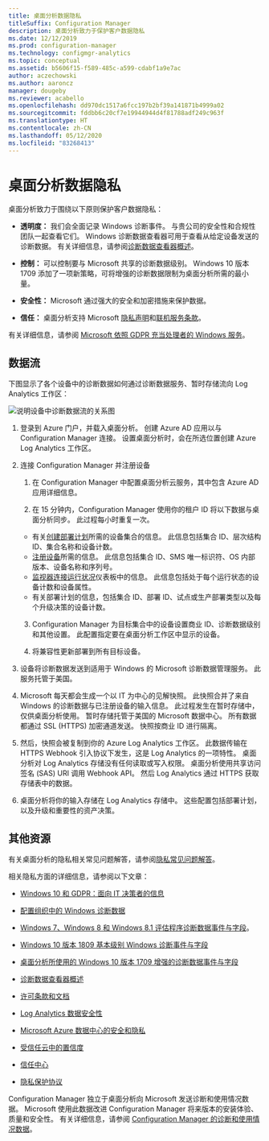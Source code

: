 ```yaml
---
title: 桌面分析数据隐私
titleSuffix: Configuration Manager
description: 桌面分析致力于保护客户数据隐私
ms.date: 12/12/2019
ms.prod: configuration-manager
ms.technology: configmgr-analytics
ms.topic: conceptual
ms.assetid: b5606f15-f589-485c-a599-cdabf1a9e7ac
author: aczechowski
ms.author: aaroncz
manager: dougeby
ms.reviewer: acabello
ms.openlocfilehash: dd970dc1517a6fcc197b2bf39a141871b4999a02
ms.sourcegitcommit: fddbb6c20cf7e19944944d4f81788adf249c963f
ms.translationtype: HT
ms.contentlocale: zh-CN
ms.lasthandoff: 05/12/2020
ms.locfileid: "83268413"
---
```

# <a name="desktop-analytics-data-privacy"></a>桌面分析数据隐私

桌面分析致力于围绕以下原则保护客户数据隐私：

- **透明度：** 我们会全面记录 Windows 诊断事件。 与贵公司的安全性和合规性团队一起查看它们。 Windows 诊断数据查看器可用于查看从给定设备发送的诊断数据。 有关详细信息，请参阅[诊断数据查看器概述](https://docs.microsoft.com/windows/configuration/diagnostic-data-viewer-overview)。  

- **控制：** 可以控制要与 Microsoft 共享的诊断数据级别。 Windows 10 版本 1709 添加了一项新策略，可将增强的诊断数据限制为桌面分析所需的最小量。  

- **安全性：** Microsoft 通过强大的安全和加密措施来保护数据。  

- **信任：** 桌面分析支持 Microsoft [隐私声明](https://privacy.microsoft.com/privacystatement)和[联机服务条款](https://www.microsoftvolumelicensing.com/DocumentSearch.aspx?Mode=3&DocumentTypeId=46)。  

有关详细信息，请参阅 [Microsoft 依照 GDPR 充当处理者的 Windows 服务](https://docs.microsoft.com/windows/privacy/gdpr-it-guidance#windows-services-where-microsoft-is-the-processor-under-the-gdpr)。<!-- 5353168 -->

## <a name="data-flow"></a>数据流

下图显示了各个设备中的诊断数据如何通过诊断数据服务、暂时存储流向 Log Analytics 工作区：

![说明设备中诊断数据流的关系图](media/da-data-flow.png)

1. 登录到 Azure 门户，并载入桌面分析。 创建 Azure AD 应用以与 Configuration Manager 连接。 设置桌面分析时，会在所选位置创建 Azure Log Analytics 工作区。  

2. 连接 Configuration Manager 并注册设备  

    1. 在 Configuration Manager 中配置桌面分析云服务，其中包含 Azure AD 应用详细信息。  

    2. 在 15 分钟内，Configuration Manager 使用你的租户 ID 将以下数据与桌面分析同步。 此过程每小时重复一次。

      - 有关[创建部署计划](create-deployment-plans.md)所需的设备集合的信息。 此信息包括集合 ID、层次结构 ID、集合名称和设备计数。 
      - [注册设备](enroll-devices.md)所需的信息。 此信息包括集合 ID、SMS 唯一标识符、OS 内部版本、设备名称和序列号。
      - [监视器连接运行状况](monitor-connection-health.md)仪表板中的信息。 此信息包括处于每个运行状态的设备计数和设备属性。
      - 有关部署计划的信息，包括集合 ID、部署 ID、试点或生产部署类型以及每个升级决策的设备计数。

    3. Configuration Manager 为目标集合中的设备设置商业 ID、诊断数据级别和其他设置。 此配置指定要在桌面分析工作区中显示的设备。  

    4. 将兼容性更新部署到所有目标设备。  

3. 设备将诊断数据发送到适用于 Windows 的 Microsoft 诊断数据管理服务。 此服务托管于美国。  

4. Microsoft 每天都会生成一个以 IT 为中心的见解快照。 此快照合并了来自 Windows 的诊断数据与已注册设备的输入信息。 此过程发生在暂时存储中，仅供桌面分析使用。 暂时存储托管于美国的 Microsoft 数据中心。 所有数据都通过 SSL (HTTPS) 加密通道发送。 快照按商业 ID 进行隔离。  

5. 然后，快照会被复制到你的 Azure Log Analytics 工作区。 此数据传输在 HTTPS Webhook 引入协议下发生，这是 Log Analytics 的一项特性。 桌面分析对 Log Analytics 存储没有任何读取或写入权限。 桌面分析使用共享访问签名 (SAS) URI 调用 Webhook API。 然后 Log Analytics 通过 HTTPS 获取存储表中的数据。

6. 桌面分析将你的输入存储在 Log Analytics 存储中。 这些配置包括部署计划，以及升级和重要性的资产决策。  

## <a name="other-resources"></a>其他资源

有关桌面分析的隐私相关常见问题解答，请参阅[隐私常见问题解答](faq.md#privacy)。

相关隐私方面的详细信息，请参阅以下文章：

- [Windows 10 和 GDPR：面向 IT 决策者的信息](https://docs.microsoft.com/windows/privacy/gdpr-it-guidance)  

- [配置组织中的 Windows 诊断数据](https://docs.microsoft.com/windows/privacy/configure-windows-diagnostic-data-in-your-organization)  

- [Windows 7、Windows 8 和 Windows 8.1 评估程序诊断数据事件与字段](https://docs.microsoft.com/previous-versions/windows/it-pro/windows-8.1-and-8/appraiser-diagnostic-data-events-and-fields)。  

- [Windows 10 版本 1809 基本级别 Windows 诊断事件与字段](https://docs.microsoft.com/windows/privacy/basic-level-windows-diagnostic-events-and-fields-1809)  

- [桌面分析所使用的 Windows 10 版本 1709 增强的诊断数据事件与字段](https://docs.microsoft.com/windows/privacy/enhanced-diagnostic-data-windows-analytics-events-and-fields)  

- [诊断数据查看器概述](https://docs.microsoft.com/windows/privacy/diagnostic-data-viewer-overview)  

- [许可条款和文档](https://www.microsoftvolumelicensing.com/DocumentSearch.aspx?Mode=3&DocumentTypeId=31)  

- [Log Analytics 数据安全性](https://docs.microsoft.com/azure/azure-monitor/platform/data-security)

- [Microsoft Azure 数据中心的安全和隐私](https://azure.microsoft.com/global-infrastructure/)  

- [受信任云中的置信度](https://azure.microsoft.com/overview/trusted-cloud/)  

- [信任中心](https://www.microsoft.com/trustcenter)  

- [隐私保护协议](https://www.privacyshield.gov/)  

Configuration Manager 独立于桌面分析向 Microsoft 发送诊断和使用情况数据。 Microsoft 使用此数据改进 Configuration Manager 将来版本的安装体验、质量和安全性。 有关详细信息，请参阅 [Configuration Manager 的诊断和使用情况数据](../core/plan-design/diagnostics/diagnostics-and-usage-data.md)。

